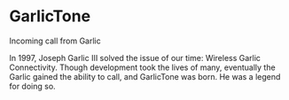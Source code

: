 # GarlicTone
Incoming call from Garlic

In 1997, Joseph Garlic III solved the issue of our time: Wireless Garlic Connectivity. Though development took the lives of many, eventually the Garlic gained the ability to call, and GarlicTone was born.
He was a legend for doing so. 